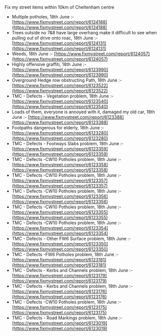 Fix my street items within 10km of Cheltenham centre

<!-- fix_marker starts -->

- Multiple potholes, 18th June :- [https://www.fixmystreet.com/report/6124188](https://www.fixmystreet.com/report/6124188)
- Trees outside no 7&8 have large overhang make it difficult to see when pulling out of drive onto roac, 18th June :- [https://www.fixmystreet.com/report/6124131](https://www.fixmystreet.com/report/6124131)
- Weeds, 18th June :- [https://www.fixmystreet.com/report/6124057](https://www.fixmystreet.com/report/6124057)
- Highly offensive graffiti, 18th June :- [https://www.fixmystreet.com/report/6123990](https://www.fixmystreet.com/report/6123990)
- Overground Hedge row obstructing Path, 18th June :- [https://www.fixmystreet.com/report/6123522](https://www.fixmystreet.com/report/6123522)
- TMC - Defects - Vegetation problem, 18th June :- [https://www.fixmystreet.com/report/6123540](https://www.fixmystreet.com/report/6123540)
- Loads of them, everyone is annoyed with it, damaged my old car, 18th June :- [https://www.fixmystreet.com/report/6123388](https://www.fixmystreet.com/report/6123388)
- Footpaths dangerous for elderly, 18th June :- [https://www.fixmystreet.com/report/6123280](https://www.fixmystreet.com/report/6123280)
- TMC - Defects - Footways Slabs problem, 18th June :- [https://www.fixmystreet.com/report/6123359](https://www.fixmystreet.com/report/6123359)
- TMC - Defects -CW10 Potholes problem, 18th June :- [https://www.fixmystreet.com/report/6123358](https://www.fixmystreet.com/report/6123358)
- TMC - Defects -CW10 Potholes problem, 18th June :- [https://www.fixmystreet.com/report/6123357](https://www.fixmystreet.com/report/6123357)
- TMC - Defects -CW10 Potholes problem, 18th June :- [https://www.fixmystreet.com/report/6123356](https://www.fixmystreet.com/report/6123356)
- TMC - Defects -CW10 Potholes problem, 18th June :- [https://www.fixmystreet.com/report/6123355](https://www.fixmystreet.com/report/6123355)
- TMC - Defects -CW10 Potholes problem, 18th June :- [https://www.fixmystreet.com/report/6123354](https://www.fixmystreet.com/report/6123354)
- TMC - Defects - Other FW6  Surface problem, 18th June :- [https://www.fixmystreet.com/report/6123350](https://www.fixmystreet.com/report/6123350)
- TMC - Defects -FW6 Potholes problem, 18th June :- [https://www.fixmystreet.com/report/6123181](https://www.fixmystreet.com/report/6123181)
- TMC - Defects - Kerbs and Channels problem, 18th June :- [https://www.fixmystreet.com/report/6123179](https://www.fixmystreet.com/report/6123179)
- TMC - Defects - Kerbs and Channels problem, 18th June :- [https://www.fixmystreet.com/report/6123176](https://www.fixmystreet.com/report/6123176)
- TMC - Defects -CW10 Potholes problem, 18th June :- [https://www.fixmystreet.com/report/6123175](https://www.fixmystreet.com/report/6123175)
- TMC - Defects - Road Markings problem, 18th June :- [https://www.fixmystreet.com/report/6123019](https://www.fixmystreet.com/report/6123019)

<!-- fix_marker ends -->